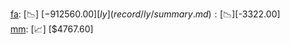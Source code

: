 [fa](record/fa/summary.md): [📉] [$-912560.00]  
[ly](record/ly/summary.md): [📉] [$-3322.00]  
[mm](record/mm/summary.md): [📈] [$4767.60]  
